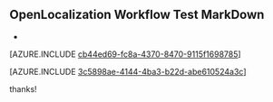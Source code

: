 ## OpenLocalization Workflow Test MarkDown
* 

[AZURE.INCLUDE [cb44ed69-fc8a-4370-8470-9115f1698785](calleeMd1.md)]



[AZURE.INCLUDE [3c5898ae-4144-4ba3-b22d-abe610524a3c](calleeMd2.md)]

 
thanks!
